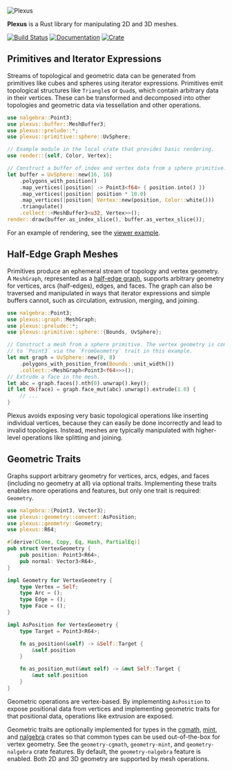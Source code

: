 ![Plexus](https://raw.githubusercontent.com/olson-sean-k/plexus/master/doc/plexus.png)

**Plexus** is a Rust library for manipulating 2D and 3D meshes.

[![Build Status](https://travis-ci.org/olson-sean-k/plexus.svg?branch=master)](https://travis-ci.org/olson-sean-k/plexus)
[![Documentation](https://docs.rs/plexus/badge.svg)](https://docs.rs/plexus)
[![Crate](https://img.shields.io/crates/v/plexus.svg)](https://crates.io/crates/plexus)

## Primitives and Iterator Expressions

Streams of topological and geometric data can be generated from primitives like
cubes and spheres using iterator expressions. Primitives emit topological
structures like `Triangle`s or `Quad`s, which contain arbitrary data in their
vertices. These can be transformed and decomposed into other topologies and
geometric data via tessellation and other operations.

```rust
use nalgebra::Point3;
use plexus::buffer::MeshBuffer3;
use plexus::prelude::*;
use plexus::primitive::sphere::UvSphere;

// Example module in the local crate that provides basic rendering.
use render::{self, Color, Vertex};

// Construct a buffer of index and vertex data from a sphere primitive.
let buffer = UvSphere::new(16, 16)
    .polygons_with_position()
    .map_vertices(|position| -> Point3<f64> { position.into() })
    .map_vertices(|position| position * 10.0)
    .map_vertices(|position| Vertex::new(position, Color::white()))
    .triangulate()
    .collect::<MeshBuffer3<u32, Vertex>>();
render::draw(buffer.as_index_slice(), buffer.as_vertex_slice());
```

For an example of rendering, see the [viewer
example](https://github.com/olson-sean-k/plexus/tree/master/examples/viewer).

## Half-Edge Graph Meshes

Primitives produce an ephemeral stream of topology and vertex geometry. A
`MeshGraph`, represented as a [half-edge
graph](https://en.wikipedia.org/wiki/doubly_connected_edge_list), supports
arbitrary geometry for vertices, arcs (half-edges), edges, and faces. The graph
can also be traversed and manipulated in ways that iterator expressions and
simple buffers cannot, such as circulation, extrusion, merging, and joining.

```rust
use nalgebra::Point3;
use plexus::graph::MeshGraph;
use plexus::prelude::*;
use plexus::primitive::sphere::{Bounds, UvSphere};

// Construct a mesh from a sphere primitive. The vertex geometry is convertible
// to `Point3` via the `FromGeometry` trait in this example.
let mut graph = UvSphere::new(8, 8)
    .polygons_with_position_from(Bounds::unit_width())
    .collect::<MeshGraph<Point3<f64>>>();
// Extrude a face in the mesh.
let abc = graph.faces().nth(0).unwrap().key();
if let Ok(face) = graph.face_mut(abc).unwrap().extrude(1.0) {
    // ...
}
```

Plexus avoids exposing very basic topological operations like inserting
individual vertices, because they can easily be done incorrectly and lead to
invalid topologies. Instead, meshes are typically manipulated with higher-level
operations like splitting and joining.

## Geometric Traits

Graphs support arbitrary geometry for vertices, arcs, edges, and faces
(including no geometry at all) via optional traits. Implementing these traits
enables more operations and features, but only one trait is required:
`Geometry`.

```rust
use nalgebra::{Point3, Vector3};
use plexus::geometry::convert::AsPosition;
use plexus::geometry::Geometry;
use plexus::R64;

#[derive(Clone, Copy, Eq, Hash, PartialEq)]
pub struct VertexGeometry {
    pub position: Point3<R64>,
    pub normal: Vector3<R64>,
}

impl Geometry for VertexGeometry {
    type Vertex = Self;
    type Arc = ();
    type Edge = ();
    type Face = ();
}

impl AsPosition for VertexGeometry {
    type Target = Point3<R64>;

    fn as_position(&self) -> &Self::Target {
        &self.position
    }

    fn as_position_mut(&mut self) -> &mut Self::Target {
        &mut self.position
    }
}
```

Geometric operations are vertex-based. By implementing `AsPosition` to expose
positional data from vertices and implementing geometric traits for that
positional data, operations like extrusion are exposed.

Geometric traits are optionally implemented for types in the
[cgmath](https://crates.io/crates/cgmath),
[mint](https://crates.io/crates/mint), and
[nalgebra](https://crates.io/crates/nalgebra) crates so that common types can be
used out-of-the-box for vertex geometry. See the `geometry-cgmath`,
`geometry-mint`, and `geometry-nalgebra` crate features. By default, the
`geometry-nalgebra` feature is enabled. Both 2D and 3D geometry are supported
by mesh operations.
